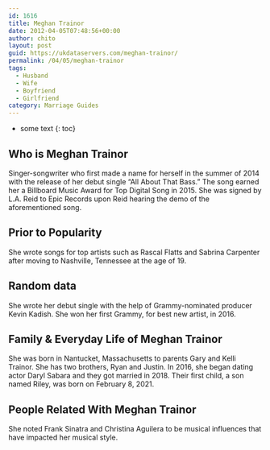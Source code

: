 ```yaml
---
id: 1616
title: Meghan Trainor
date: 2012-04-05T07:48:56+00:00
author: chito
layout: post
guid: https://ukdataservers.com/meghan-trainor/
permalink: /04/05/meghan-trainor
tags:
  - Husband
  - Wife
  - Boyfriend
  - Girlfriend
category: Marriage Guides
---
```


* some text
{: toc}
          
          
## Who is  Meghan Trainor
                  
                  
                  
Singer-songwriter who first made a name for herself in the summer of 2014 with the release of her debut single &#8220;All About That Bass.&#8221; The song earned her a Billboard Music Award for Top Digital Song in 2015. She was signed by L.A. Reid to Epic Records upon Reid hearing the demo of the aforementioned song. 
                  
                
                
                
## Prior to Popularity 
                  
                  
                  
She wrote songs for top artists such as Rascal Flatts and Sabrina Carpenter after moving to Nashville, Tennessee at the age of 19. 
                  
                
                
                
## Random data 
                  
                  
                  
She wrote her debut single with the help of Grammy-nominated producer Kevin Kadish. She won her first Grammy, for best new artist, in 2016.
                  
                
                
                
## Family & Everyday Life of Meghan Trainor
                  
                  
                  
She was born in Nantucket, Massachusetts to parents Gary and Kelli Trainor. She has two brothers, Ryan and Justin. In 2016, she began dating actor Daryl Sabara and they got married in 2018. Their first child, a son named Riley, was born on February 8, 2021.
                  
                
                
                
## People Related With  Meghan Trainor
                  
                  
                  
She noted Frank Sinatra and Christina Aguilera to be musical influences that have impacted her musical style.
                  
                
              
            
          
          
          
    
    
  
